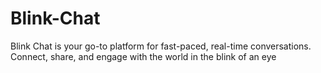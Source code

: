 # Blink-Chat
Blink Chat is your go-to platform for fast-paced, real-time conversations. Connect, share, and engage with the world in the blink of an eye
